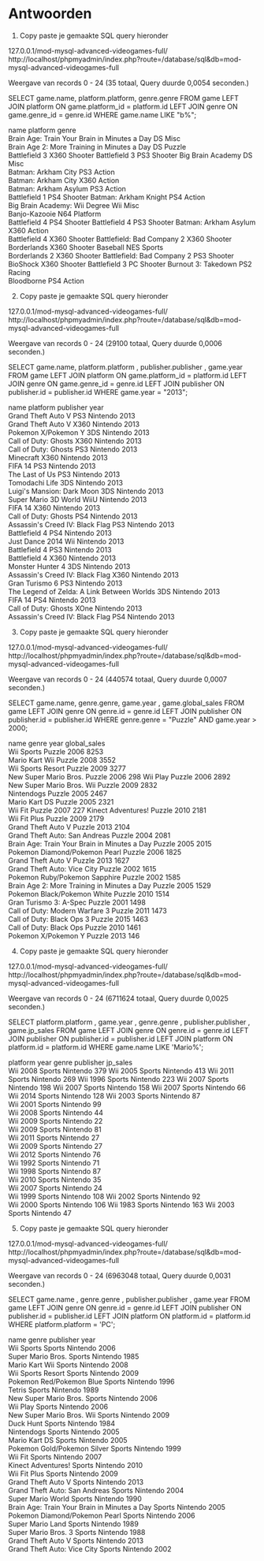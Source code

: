 # Antwoorden

1. Copy paste je gemaakte SQL query hieronder

127.0.0.1/mod-mysql-advanced-videogames-full/		http://localhost/phpmyadmin/index.php?route=/database/sql&db=mod-mysql-advanced-videogames-full

   Weergave van records 0 - 24 (35 totaal, Query duurde 0,0054 seconden.)


SELECT game.name, platform.platform, genre.genre FROM game
LEFT JOIN platform ON game.platform_id = platform.id
LEFT JOIN genre ON game.genre_id = genre.id
WHERE game.name LIKE "b%";


name	platform	genre	
Brain Age: Train Your Brain in Minutes a Day	DS	Misc	
Brain Age 2: More Training in Minutes a Day	DS	Puzzle	
Battlefield 3	X360	Shooter	
Battlefield 3	PS3	Shooter	
Big Brain Academy	DS	Misc	
Batman: Arkham City	PS3	Action	
Batman: Arkham City	X360	Action	
Batman: Arkham Asylum	PS3	Action	
Battlefield 1	PS4	Shooter	
Batman: Arkham Knight	PS4	Action	
Big Brain Academy: Wii Degree	Wii	Misc	
Banjo-Kazooie	N64	Platform	
Battlefield 4	PS4	Shooter	
Battlefield 4	PS3	Shooter	
Batman: Arkham Asylum	X360	Action	
Battlefield 4	X360	Shooter	
Battlefield: Bad Company 2	X360	Shooter	
Borderlands	X360	Shooter	
Baseball	NES	Sports	
Borderlands 2	X360	Shooter	
Battlefield: Bad Company 2	PS3	Shooter	
BioShock	X360	Shooter	
Battlefield 3	PC	Shooter	
Burnout 3: Takedown	PS2	Racing	
Bloodborne	PS4	Action	


   
2. Copy paste je gemaakte SQL query hieronder

127.0.0.1/mod-mysql-advanced-videogames-full/		http://localhost/phpmyadmin/index.php?route=/database/sql&db=mod-mysql-advanced-videogames-full

   Weergave van records 0 - 24 (29100 totaal, Query duurde 0,0006 seconden.)


SELECT game.name, platform.platform , publisher.publisher , game.year FROM game
LEFT JOIN platform ON game.platform_id = platform.id
LEFT JOIN genre ON game.genre_id = genre.id
LEFT JOIN publisher ON publisher.id = publisher.id
WHERE game.year = "2013";


name	platform	publisher	year	
Grand Theft Auto V	PS3	Nintendo	2013	
Grand Theft Auto V	X360	Nintendo	2013	
Pokemon X/Pokemon Y	3DS	Nintendo	2013	
Call of Duty: Ghosts	X360	Nintendo	2013	
Call of Duty: Ghosts	PS3	Nintendo	2013	
Minecraft	X360	Nintendo	2013	
FIFA 14	PS3	Nintendo	2013	
The Last of Us	PS3	Nintendo	2013	
Tomodachi Life	3DS	Nintendo	2013	
Luigi's Mansion: Dark Moon	3DS	Nintendo	2013	
Super Mario 3D World	WiiU	Nintendo	2013	
FIFA 14	X360	Nintendo	2013	
Call of Duty: Ghosts	PS4	Nintendo	2013	
Assassin's Creed IV: Black Flag	PS3	Nintendo	2013	
Battlefield 4	PS4	Nintendo	2013	
Just Dance 2014	Wii	Nintendo	2013	
Battlefield 4	PS3	Nintendo	2013	
Battlefield 4	X360	Nintendo	2013	
Monster Hunter 4	3DS	Nintendo	2013	
Assassin's Creed IV: Black Flag	X360	Nintendo	2013	
Gran Turismo 6	PS3	Nintendo	2013	
The Legend of Zelda: A Link Between Worlds	3DS	Nintendo	2013	
FIFA 14	PS4	Nintendo	2013	
Call of Duty: Ghosts	XOne	Nintendo	2013	
Assassin's Creed IV: Black Flag	PS4	Nintendo	2013	



3. Copy paste je gemaakte SQL query hieronder

127.0.0.1/mod-mysql-advanced-videogames-full/		http://localhost/phpmyadmin/index.php?route=/database/sql&db=mod-mysql-advanced-videogames-full

   Weergave van records 0 - 24 (440574 totaal, Query duurde 0,0007 seconden.)


SELECT game.name, genre.genre, game.year , game.global_sales FROM game
LEFT JOIN genre ON genre.id = genre.id
LEFT JOIN publisher ON publisher.id = publisher.id
WHERE genre.genre = "Puzzle"
AND game.year > 2000;


name	genre	year	global_sales	
Wii Sports	Puzzle	2006	8253	
Mario Kart Wii	Puzzle	2008	3552	
Wii Sports Resort	Puzzle	2009	3277	
New Super Mario Bros.	Puzzle	2006	298	
Wii Play	Puzzle	2006	2892	
New Super Mario Bros. Wii	Puzzle	2009	2832	
Nintendogs	Puzzle	2005	2467	
Mario Kart DS	Puzzle	2005	2321	
Wii Fit	Puzzle	2007	227	
Kinect Adventures!	Puzzle	2010	2181	
Wii Fit Plus	Puzzle	2009	2179	
Grand Theft Auto V	Puzzle	2013	2104	
Grand Theft Auto: San Andreas	Puzzle	2004	2081	
Brain Age: Train Your Brain in Minutes a Day	Puzzle	2005	2015	
Pokemon Diamond/Pokemon Pearl	Puzzle	2006	1825	
Grand Theft Auto V	Puzzle	2013	1627	
Grand Theft Auto: Vice City	Puzzle	2002	1615	
Pokemon Ruby/Pokemon Sapphire	Puzzle	2002	1585	
Brain Age 2: More Training in Minutes a Day	Puzzle	2005	1529	
Pokemon Black/Pokemon White	Puzzle	2010	1514	
Gran Turismo 3: A-Spec	Puzzle	2001	1498	
Call of Duty: Modern Warfare 3	Puzzle	2011	1473	
Call of Duty: Black Ops 3	Puzzle	2015	1463	
Call of Duty: Black Ops	Puzzle	2010	1461	
Pokemon X/Pokemon Y	Puzzle	2013	146	




4. Copy paste je gemaakte SQL query hieronder

127.0.0.1/mod-mysql-advanced-videogames-full/		http://localhost/phpmyadmin/index.php?route=/database/sql&db=mod-mysql-advanced-videogames-full

   Weergave van records 0 - 24 (6711624 totaal, Query duurde 0,0025 seconden.)


SELECT platform.platform , game.year , genre.genre , publisher.publisher , game.jp_sales FROM game
LEFT JOIN genre ON genre.id = genre.id
LEFT JOIN publisher ON publisher.id = publisher.id
LEFT JOIN platform ON platform.id = platform.id
WHERE game.name LIKE 'Mario%';


platform	year	genre	publisher	jp_sales	
Wii	2008	Sports	Nintendo	379	
Wii	2005	Sports	Nintendo	413	
Wii	2011	Sports	Nintendo	269	
Wii	1996	Sports	Nintendo	223	
Wii	2007	Sports	Nintendo	198	
Wii	2007	Sports	Nintendo	158	
Wii	2007	Sports	Nintendo	66	
Wii	2014	Sports	Nintendo	128	
Wii	2003	Sports	Nintendo	87	
Wii	2001	Sports	Nintendo	99	
Wii	2008	Sports	Nintendo	44	
Wii	2009	Sports	Nintendo	22	
Wii	2009	Sports	Nintendo	81	
Wii	2011	Sports	Nintendo	27	
Wii	2009	Sports	Nintendo	27	
Wii	2012	Sports	Nintendo	76	
Wii	1992	Sports	Nintendo	71	
Wii	1998	Sports	Nintendo	87	
Wii	2010	Sports	Nintendo	35	
Wii	2007	Sports	Nintendo	24	
Wii	1999	Sports	Nintendo	108	
Wii	2002	Sports	Nintendo	92	
Wii	2000	Sports	Nintendo	106	
Wii	1983	Sports	Nintendo	163	
Wii	2003	Sports	Nintendo	47	


5. Copy paste je gemaakte SQL query hieronder
   
127.0.0.1/mod-mysql-advanced-videogames-full/		http://localhost/phpmyadmin/index.php?route=/database/sql&db=mod-mysql-advanced-videogames-full

   Weergave van records 0 - 24 (6963048 totaal, Query duurde 0,0031 seconden.)


SELECT game.name , genre.genre , publisher.publisher , game.year FROM game
LEFT JOIN genre ON genre.id = genre.id
LEFT JOIN publisher ON publisher.id = publisher.id
LEFT JOIN platform ON platform.id = platform.id
WHERE platform.platform = 'PC';


name	genre	publisher	year	
Wii Sports	Sports	Nintendo	2006	
Super Mario Bros.	Sports	Nintendo	1985	
Mario Kart Wii	Sports	Nintendo	2008	
Wii Sports Resort	Sports	Nintendo	2009	
Pokemon Red/Pokemon Blue	Sports	Nintendo	1996	
Tetris	Sports	Nintendo	1989	
New Super Mario Bros.	Sports	Nintendo	2006	
Wii Play	Sports	Nintendo	2006	
New Super Mario Bros. Wii	Sports	Nintendo	2009	
Duck Hunt	Sports	Nintendo	1984	
Nintendogs	Sports	Nintendo	2005	
Mario Kart DS	Sports	Nintendo	2005	
Pokemon Gold/Pokemon Silver	Sports	Nintendo	1999	
Wii Fit	Sports	Nintendo	2007	
Kinect Adventures!	Sports	Nintendo	2010	
Wii Fit Plus	Sports	Nintendo	2009	
Grand Theft Auto V	Sports	Nintendo	2013	
Grand Theft Auto: San Andreas	Sports	Nintendo	2004	
Super Mario World	Sports	Nintendo	1990	
Brain Age: Train Your Brain in Minutes a Day	Sports	Nintendo	2005	
Pokemon Diamond/Pokemon Pearl	Sports	Nintendo	2006	
Super Mario Land	Sports	Nintendo	1989	
Super Mario Bros. 3	Sports	Nintendo	1988	
Grand Theft Auto V	Sports	Nintendo	2013	
Grand Theft Auto: Vice City	Sports	Nintendo	2002	
